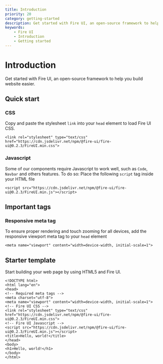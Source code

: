 ```yaml
---
title: Introduction
priority: 20
category: getting-started
description: Get started with Fire UI, an open-source framework to help you build website easier.
keywords: 
    - Fire UI
    - Introduction
    - Getting started
---
```

# Introduction
Get started with Fire UI, an open-source framework to help you build website easier.
<div class="division">

## Quick start
### CSS
Copy and paste the stylesheet `link` into your `head` element to load Fire UI CSS.
```
<link rel="stylesheet" type="text/css" href="https://cdn.jsdelivr.net/npm/@fire-ui/fire-ui@0.2.3/FireUI.min.css">
```
### Javascript
Some of our components require Javascript to work well, such as `Code`, `Navbar` and others features. To do so: Place the following `script` tag inside your HTML file
```
<script src="https://cdn.jsdelivr.net/npm/@fire-ui/fire-ui@0.2.3/FireUI.min.js"></script>
```

</div>
<div class="division">

## Important tags
### Responsive meta tag
To ensure proper rendering and touch zooming for all devices, add the responsive viewport meta tag to your `head` element
```
<meta name="viewport" content="width=device-width, initial-scale=1">
```
</div>
<div class="division">

## Starter template
Start building your web page by using HTML5 and Fire UI.
```
<!DOCTYPE html>
<html lang="en">
<head>
<!-- Required meta tags -->
<meta charset="utf-8">
<meta name="viewport" content="width=device-width, initial-scale=1">
<!-- Fire UI CSS -->
<link rel="stylesheet" type="text/css" href="https://cdn.jsdelivr.net/npm/@fire-ui/fire-ui@0.2.3/FireUI.min.css">
<!-- Fire UI Javascript -->
<script src="https://cdn.jsdelivr.net/npm/@fire-ui/fire-ui@0.2.3/FireUI.min.js"></script>
<title>Hello, world!</title>
</head>
<body>
<h1>Hello, world!</h1>
</body>
</html>
```
</div>